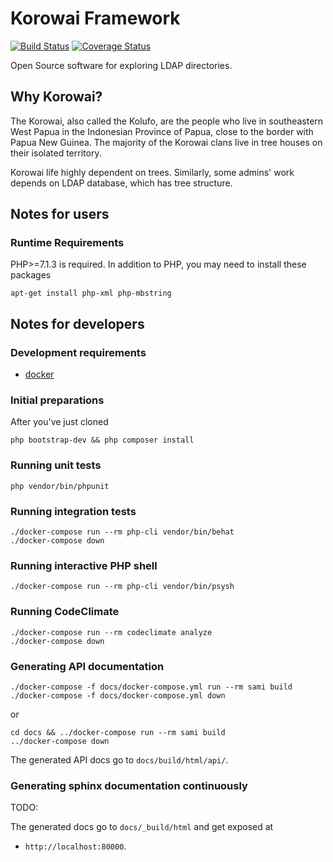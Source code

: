 # Korowai Framework

[![Build Status](https://travis-ci.org/korowai/framework.svg?branch=master)](https://travis-ci.org/korowai/framework)
[![Coverage Status](https://coveralls.io/repos/github/korowai/framework/badge.svg?branch=devel)](https://coveralls.io/github/korowai/framework?branch=devel)

Open Source software for exploring LDAP directories.

## Why Korowai?

The Korowai, also called the Kolufo, are the people who live in southeastern
West Papua in the Indonesian Province of Papua, close to the border with Papua
New Guinea. The majority of the Korowai clans live in tree houses on their
isolated territory.

Korowai life highly dependent on trees. Similarly, some admins' work depends on
LDAP database, which has tree structure.

## Notes for users

### Runtime Requirements

PHP>=7.1.3 is required. In addition to PHP, you may need to install these
packages

```shell
apt-get install php-xml php-mbstring
```

## Notes for developers

### Development requirements

- [docker](https://docker.com)

### Initial preparations

After you've just cloned

```shell
php bootstrap-dev && php composer install
```

### Running unit tests

```shell
php vendor/bin/phpunit
```

### Running integration tests

```shell
./docker-compose run --rm php-cli vendor/bin/behat
./docker-compose down
```

### Running interactive PHP shell

```shell
./docker-compose run --rm php-cli vendor/bin/psysh
```

### Running CodeClimate

```shell
./docker-compose run --rm codeclimate analyze
./docker-compose down
```

### Generating API documentation

```shell
./docker-compose -f docs/docker-compose.yml run --rm sami build
./docker-compose -f docs/docker-compose.yml down
```

or

```shell
cd docs && ../docker-compose run --rm sami build
../docker-compose down
```

The generated API docs go to ``docs/build/html/api/``.

### Generating sphinx documentation continuously

TODO:

The generated docs go to ``docs/_build/html`` and get exposed at

  - ``http://localhost:80000``.
